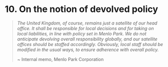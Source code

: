 # 10. On the notion of devolved policy

> *The United Kingdom, of course, remains just a satellite of our head office. It shall be responsible for local decisions and for taking on local liabilities, in line with policy set in Menlo Park. We do not anticipate devolving overall responsibility globally, and our satellite offices should be staffed accordingly. Obviously, local staff should be modified in the usual ways, to ensure adherence with overall policy.*
>
> ~ Internal memo, Menlo Park Corporation

&nbsp;
